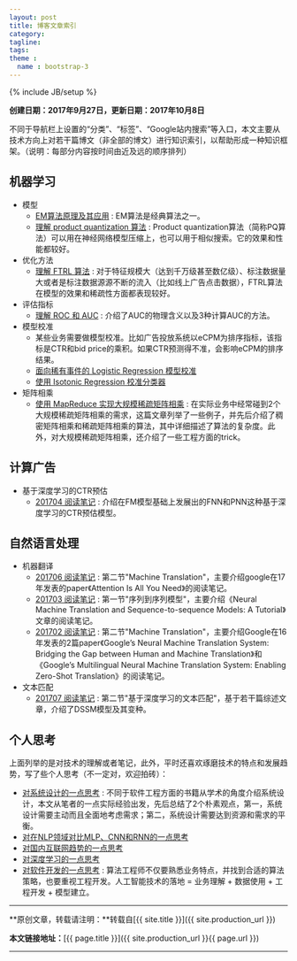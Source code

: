 ```yaml
---
layout: post
title: 博客文章索引
category:
tagline: 
tags:
theme :
  name : bootstrap-3
---
```

{% include JB/setup %}

**创建日期：2017年9月27日，更新日期：2017年10月8日**

不同于导航栏上设置的“分类”、“标签”、“Google站内搜索”等入口，本文主要从技术方向上对若干篇博文（非全部的博文）进行知识索引，以帮助形成一种知识框架。（说明：每部分内容按时间由近及远的顺序排列）

## 机器学习

+ 模型
  - [EM算法原理及其应用](http://vividfree.github.io/%E6%9C%BA%E5%99%A8%E5%AD%A6%E4%B9%A0/2016/08/19/introduction-about-EM-algorithm) : EM算法是经典算法之一。
  - [理解 product quantization 算法](http://vividfree.github.io/%E6%9C%BA%E5%99%A8%E5%AD%A6%E4%B9%A0/2017/08/05/understanding-product-quantization) : Product quantization算法（简称PQ算法）可以用在神经网络模型压缩上，也可以用于相似搜索。它的效果和性能都较好。
+ 优化方法
  - [理解 FTRL 算法](http://vividfree.github.io/%E6%9C%BA%E5%99%A8%E5%AD%A6%E4%B9%A0/2015/12/05/understanding-FTRL-algorithm) : 对于特征规模大（达到千万级甚至数亿级）、标注数据量大或者是标注数据源源不断的流入（比如线上广告点击数据），FTRL算法在模型的效果和稀疏性方面都表现较好。
+ 评估指标
  - [理解 ROC 和 AUC](http://vividfree.github.io/%E6%9C%BA%E5%99%A8%E5%AD%A6%E4%B9%A0/2015/11/20/understanding-ROC-and-AUC) : 介绍了AUC的物理含义以及3种计算AUC的方法。
+ 模型校准
  - 某些业务需要做模型校准。比如广告投放系统以eCPM为排序指标，该指标是CTR和bid price的乘积。如果CTR预测得不准，会影响eCPM的排序结果。
  - [面向稀有事件的 Logistic Regression 模型校准](http://vividfree.github.io/%E6%9C%BA%E5%99%A8%E5%AD%A6%E4%B9%A0/2015/12/15/model-calibration-for-logistic-regression-in-rare-events-data)
  - [使用 Isotonic Regression 校准分类器](http://vividfree.github.io/%E6%9C%BA%E5%99%A8%E5%AD%A6%E4%B9%A0/2015/12/21/classifier-calibration-with-isotonic-regression)
+ 矩阵相乘
  - [使用 MapReduce 实现大规模稀疏矩阵相乘](http://vividfree.github.io/%E5%A4%A7%E8%A7%84%E6%A8%A1%E6%95%B0%E6%8D%AE%E5%A4%84%E7%90%86/2015/11/14/large-scale-matrix-multiplication-using-mapreduce) : 在实际业务中经常碰到2个大规模稀疏矩阵相乘的需求，这篇文章列举了一些例子，并先后介绍了稠密矩阵相乘和稀疏矩阵相乘的算法，其中详细描述了算法的复杂度。此外，对大规模稀疏矩阵相乘，还介绍了一些工程方面的trick。

## 计算广告

+ 基于深度学习的CTR预估
  - [201704 阅读笔记](http://vividfree.github.io/%E9%98%85%E8%AF%BB%E7%AC%94%E8%AE%B0/2017/04/26/201704-reading-list) : 介绍在FM模型基础上发展出的FNN和PNN这种基于深度学习的CTR预估模型。

## 自然语言处理

+ 机器翻译
  - [201706 阅读笔记](http://vividfree.github.io/%E9%98%85%E8%AF%BB%E7%AC%94%E8%AE%B0/2017/06/24/201706-reading-list) : 第二节"Machine Translation"，主要介绍google在17年发表的paper《Attention Is All You Need》的阅读笔记。
  - [201703 阅读笔记](http://vividfree.github.io/%E9%98%85%E8%AF%BB%E7%AC%94%E8%AE%B0/2017/03/14/201703-reading-list) : 第一节"序列到序列模型"，主要介绍《Neural Machine Translation and Sequence-to-sequence Models: A Tutorial》文章的阅读笔记。
  - [201702 阅读笔记](http://vividfree.github.io/%E9%98%85%E8%AF%BB%E7%AC%94%E8%AE%B0/2017/02/05/201702-reading-list) : 第二节"Machine Translation"，主要介绍Google在16年发表的2篇paper《Google’s Neural Machine Translation System: Bridging the Gap between Human and Machine Translation》和《Google’s Multilingual Neural Machine Translation System: Enabling Zero-Shot Translation》的阅读笔记。
+ 文本匹配
  - [201707 阅读笔记](http://vividfree.github.io/%E9%98%85%E8%AF%BB%E7%AC%94%E8%AE%B0/2017/07/01/201707-reading-list) : 第二节"基于深度学习的文本匹配"，基于若干篇综述文章，介绍了DSSM模型及其变种。

## 个人思考

上面列举的是对技术的理解或者笔记，此外，平时还喜欢琢磨技术的特点和发展趋势，写了些个人思考（不一定对，欢迎拍砖）：
+ [对系统设计的一点思考](http://vividfree.github.io/%E4%B8%AA%E4%BA%BA%E6%80%9D%E8%80%83/2017/09/16/some-viewpoint-about-system-design) : 不同于软件工程方面的书籍从学术的角度介绍系统设计，本文从笔者的一点实际经验出发，先后总结了2个朴素观点，第一，系统设计需要主动而且全面地考虑需求；第二，系统设计需要达到资源和需求的平衡。
+ [对在NLP领域对比MLP、CNN和RNN的一点思考](http://vividfree.github.io/%E4%B8%AA%E4%BA%BA%E6%80%9D%E8%80%83/2017/07/08/some-viewpoint-about-comparison-of-mlp-cnn-rnn-in-nlp)
+ [对国内互联网趋势的一点思考](http://vividfree.github.io/%E4%B8%AA%E4%BA%BA%E6%80%9D%E8%80%83/2017/06/04/some-viewpoint-about-trends-of-chinese-internet)
+ [对深度学习的一点思考](http://vividfree.github.io/%E4%B8%AA%E4%BA%BA%E6%80%9D%E8%80%83/2017/03/13/some-viewpoint-about-deep-learning)
+ [对软件开发的一点思考](http://vividfree.github.io/%E4%B8%AA%E4%BA%BA%E6%80%9D%E8%80%83/2016/01/17/some-viewpoint-about-software-development) : 算法工程师不仅要熟悉业务特点，并找到合适的算法策略，也要重视工程开发。人工智能技术的落地 = 业务理解 + 数据使用 + 工程开发 + 模型建立。

* * *

**原创文章，转载请注明：**转载自[{{ site.title }}]({{ site.production_url }})

**本文链接地址：**[{{ page.title }}]({{ site.production_url }}{{ page.url }})

* * *
